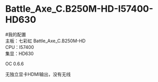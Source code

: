 # Battle_Axe_C.B250M-HD-I57400-HD630
#我的配置  
主板：七彩虹 Battle_Axe_C.B250M-HD  
CPU：I57400  
集显：HD630  

OC 0.6.6

无独立显卡HDMI输出，没有无线
